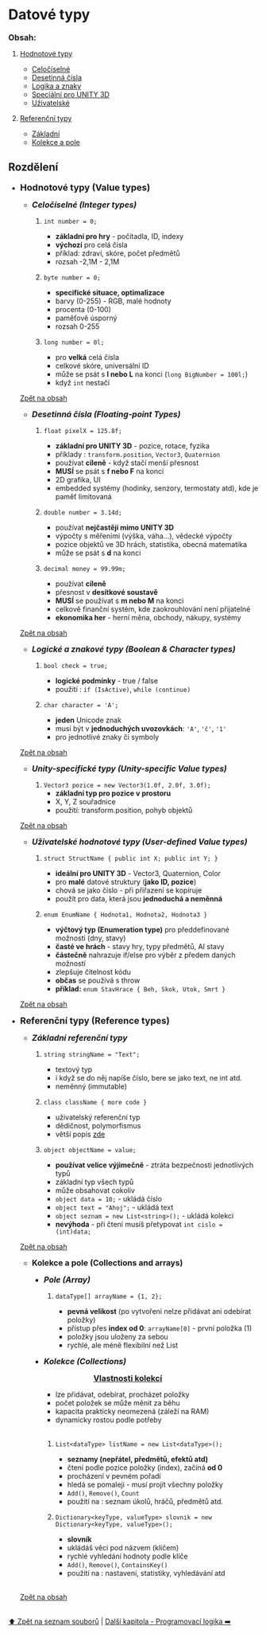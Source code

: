 # Datové typy

<a id="summary"></a><span style="font-size: 16px;">**Obsah:**</span>
<!-- TOC -->

1. [Hodnotové typy](#value-types)

    - [Celočíselné](#integer)
    - [Desetinná čísla](#floating-point)
    - [Logika a znaky](#boolean-character-types)
    - [Speciální pro UNITY 3D](#unity-specific-types)
    - [Uživatelské](#user-defined-types)

2. [Referenční typy](#reference-types)

    - [Základní](#basic-reference-types)
    - [Kolekce a pole](#collections-arrays)

<!-- /TOC -->
## Rozdělení

- <span style="font-size: 18px;"> **Hodnotové typy (Value types)** </span>

  - <a id="integer"></a><span style="font-size: 16px;"> ***Celočíselné (Integer types)*** </span>

    1. `int number = 0;`
  
       - **základní pro hry** - počítadla, ID, indexy
       - **výchozí** pro celá čísla
       - příklad: zdraví, skóre, počet předmětů
       - rozsah -2,1M - 2,1M
  
    2. `byte number = 0;`
  
       - **specifické situace, optimalizace**
       - barvy (0-255) - RGB, malé hodnoty
       - procenta (0-100)
       - paměťově úsporný
       - rozsah 0-255

    3. `long number = 0l;`
  
       - pro **velká** celá čísla
       - celkové skóre, universální ID
       - může se psát s **l nebo L** na konci (`long BigNumber = 100l;`)
       - když `int` nestačí

  [Zpět na obsah](#summary)<br>
  
  - <a id="floating-point"></a><span style="font-size: 16px;"> ***Desetinná čísla (Floating-point Types)*** </span>

    1. `float pixelX = 125.8f;`

        - **základní pro UNITY 3D** - pozice, rotace, fyzika
        - příklady : `transform.position`, `Vector3`, `Quaternion`
        - používat **cíleně** - když stačí menší přesnost
        - **MUSÍ** se psát s **f nebo F** na konci
        - 2D grafika, UI
        - embedded systémy (hodinky, senzory, termostaty atd), kde je paměť limitovaná

    2. `double number = 3.14d;`

        - používat **nejčastěji mimo UNITY 3D**
        - výpočty s měřeními (výška, váha...), vědecké výpočty
        - pozice objektů ve 3D hrách, statistika, obecná matematika
        - může se psát s **d** na konci

    3. `decimal money = 99.99m;`

        - používat **cíleně**
        - přesnost v **desítkové soustavě**
        - **MUSÍ** se používat s **m nebo M** na konci
        - celkově finanční systém, kde zaokrouhlování není přijatelné
        - **ekonomika her** - herní měna, obchody, nákupy, systémy

  [Zpět na obsah](#summary)<br>

  - <a id="boolean-character-types"></a><span style="font-size: 16px"> ***Logické a znakové typy (Boolean & Character types)*** </span>

    1. `bool check = true;`

        - **logické podmínky** - true / false
        - použití : `if (IsActive)`, `while (continue)`

    2. `char character = 'A';`

        - **jeden** Unicode znak
        - musí být v **jednoduchých uvozovkách**: `'A'`, `'č'`, `'1'`
        - pro jednotlivé znaky či symboly

  [Zpět na obsah](#summary)<br>

  - <a id="unity-specific-types"></a><span style="font-size: 16px"> ***Unity-specifické typy (Unity-specific Value types)*** </span>

    1. `Vector3 pozice = new Vector3(1.0f, 2.0f, 3.0f);`
       - **základní typ pro pozice v prostoru**
       - X, Y, Z souřadnice
       - použití: transform.position, pohyb objektů

  [Zpět na obsah](#summary)<br>

  - <a id="user-defined-types"></a><span style="font-size: 16px"> ***Uživatelské hodnotové typy (User-defined Value types)*** </span>

    1. `struct StructName { public int X; public int Y; }`

        - **ideální pro UNITY 3D** - Vector3, Quaternion, Color
        - pro **malé** datové struktury (**jako ID, pozice**)
        - chová se jako číslo - při přiřazení se kopíruje
        - použít pro data, která jsou **jednoduchá a neměnná**

    2. `enum EnumName { Hodnota1, Hodnota2, Hodnota3 }`

        - **výčtový typ (Enumeration type)** pro předdefinované možnosti (dny, stavy)
        - **časté ve hrách** - stavy hry, typy předmětů, AI stavy
        - **částečně** nahrazuje if/else pro výběr z předem daných možností
        - zlepšuje čitelnost kódu
        - **občas** se používá s throw
        - **příklad:** `enum StavHrace { Beh, Skok, Utok, Smrt }`

  [Zpět na obsah](#summary)<br>

- <a id="reference-types"></a><span style="font-size: 18px"> **Referenční typy (Reference types)** </span>

  - <a id="basic-reference-types"></a><span style="font-size: 16px"> ***Základní referenční typy*** </span>

    1. `string stringName = "Text";`

        - textový typ
        - i když se do něj napíše číslo, bere se jako text, ne int atd.
        - neměnný (immutable)

    2. `class className { more code }`

        - uživatelský referenční typ
        - dědičnost, polymorfismus
        - větší popis [zde](Classes.md)

    3. `object objectName = value;`

        - **používat velice výjimečně** - ztráta bezpečnosti jednotlivých typů
        - základní typ všech typů
        - může obsahovat cokoliv
        - `object data = 10;` - ukládá číslo
        - `object text = "Ahoj";` - ukládá text
        - `object seznam = new List<string>();` - ukládá kolekci
        - **nevýhoda** - při čtení musíš přetypovat `int cislo = (int)data;`

  [Zpět na obsah](#summary)<br>

  - <a id="collections-arrays"></a><span style="font-size: 16px"> **Kolekce a pole (Collections and arrays)** </span>

    - <a id="array"></a><span style="font-size: 16px;"> ***Pole (Array)*** </span>
  
      1. `dataType[] arrayName = {1, 2};`

         - **pevná velikost** (po vytvoření nelze přidávat ani odebírat položky)
         - přístup přes **index od 0**: `arrayName[0]` - první položka (1)
         - položky jsou uloženy za sebou
         - rychlé, ale méně flexibilní než List

    - <a id="collections"></a><span style="font-size: 16px;"> ***Kolekce (Collections)*** </span>

        <span style="display: block; padding-left: 100px; text-decoration: underline; font-size: 16px;">**Vlastnosti kolekcí**</span>

      - lze přidávat, odebírat, procházet položky
      - počet položek se může měnit za běhu
      - kapacita prakticky neomezená (záleží na RAM)
      - dynamicky rostou podle potřeby <br><br>

      1. ``List<dataType> listName = new List<dataType>();``

         - **seznamy (nepřátel, předmětů, efektů atd)**
         - čtení podle pozice položky (index), začíná **od 0**
         - procházení v pevném pořadí
         - hledá se pomaleji - musí projít všechny položky
         - `Add()`, `Remove()`, `Count`
         - použití na : seznam úkolů, hráčů, předmětů atd.

      2. `Dictionary<keyType, valueType> slovnik = new Dictionary<keyType, valueType>();`

         - **slovník**
         - ukládáš věci pod názvem (klíčem)
         - rychlé vyhledání hodnoty podle klíče
         - `Add()`, `Remove()`, `ContainsKey()`
         - použití na : nastavení, statistiky, vyhledávání atd

  <br>[Zpět na obsah](#summary)<br><br>

[⬆️ Zpět na seznam souborů](index.md) \| [Další kapitola - Programovací logika ➡️](ControlFlow.md)
